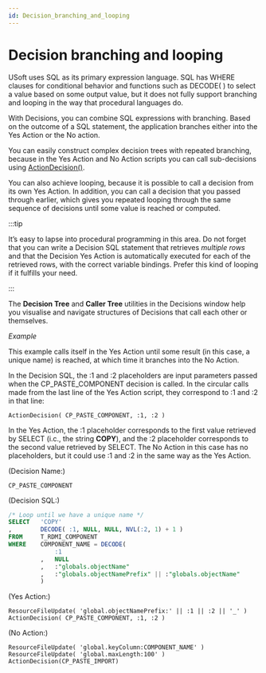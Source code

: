 ```yaml
---
id: Decision_branching_and_looping
---
```


# Decision branching and looping

USoft uses SQL as its primary expression language. SQL has WHERE clauses for conditional behavior and functions such as DECODE( ) to select a value based on some output value, but it does not fully support branching and looping in the way that procedural languages do.

With Decisions, you can combine SQL expressions with branching. Based on the outcome of a SQL statement, the application branches either into the Yes Action or the No action.

You can easily construct complex decision trees with repeated branching, because in the Yes Action and No Action scripts you can call sub-decisions using [ActionDecision()](/docs/Task_flow/Action_Language_reference_A-C/ActionDecision.md).

You can also achieve looping, because it is possible to call a decision from its own Yes Action. In addition, you can call a decision that you passed through earlier, which gives you repeated looping through the same sequence of decisions until some value is reached or computed.


:::tip

It’s easy to lapse into procedural programming in this area. Do not forget that you can write a Decision SQL statement that retrieves *multiple rows* and that the Decision Yes Action is automatically executed for each of the retrieved rows, with the correct variable bindings. Prefer this kind of looping if it fulfills your need.

:::

The **Decision Tree** and **Caller Tree** utilities in the Decisions window help you visualise and navigate structures of Decisions that call each other or themselves.

*Example*

This example calls itself in the Yes Action until some result (in this case, a unique name) is reached, at which time it branches into the No Action.

In the Decision SQL, the :1 and :2 placeholders are input parameters passed when the CP_PASTE_COMPONENT decision is called. In the circular calls made from the last line of the Yes Action script, they correspond to :1 and :2 in that line:

```
ActionDecision( CP_PASTE_COMPONENT, :1, :2 )

```

In the Yes Action, the :1 placeholder corresponds to the first value retrieved by SELECT (i.c., the string **COPY**), and the :2 placeholder corresponds to the second value retrieved by SELECT. The No Action in this case has no placeholders, but it could use :1 and :2 in the same way as the Yes Action.

(Decision Name:)

```
CP_PASTE_COMPONENT

```

(Decision SQL:)

```sql
/* Loop until we have a unique name */
SELECT   'COPY'
,        DECODE( :1, NULL, NULL, NVL(:2, 1) + 1 )
FROM     T_RDMI_COMPONENT
WHERE    COMPONENT_NAME = DECODE( 
             :1
         ,   NULL
         ,   :"globals.objectName"
         ,   :"globals.objectNamePrefix" || :"globals.objectName" 
         )

```

(Yes Action:)

```
ResourceFileUpdate( 'global.objectNamePrefix:' || :1 || :2 || '_' )
ActionDecision( CP_PASTE_COMPONENT, :1, :2 )

```

(No Action:)

```
ResourceFileUpdate( 'global.keyColumn:COMPONENT_NAME' )
ResourceFileUpdate( 'global.maxLength:100' )
ActionDecision(CP_PASTE_IMPORT)

```